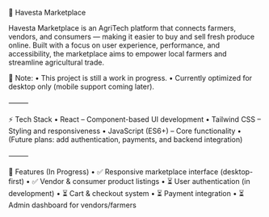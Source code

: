 🌱 Havesta Marketplace

Havesta Marketplace is an AgriTech platform that connects farmers, vendors, and consumers — making it easier to buy and sell fresh produce online. Built with a focus on user experience, performance, and accessibility, the marketplace aims to empower local farmers and streamline agricultural trade.

🚧 Note:
	•	This project is still a work in progress.
	•	Currently optimized for desktop only (mobile support coming later).

⸻

⚡ Tech Stack
	•	React – Component-based UI development
	•	Tailwind CSS – Styling and responsiveness
	•	JavaScript (ES6+) – Core functionality
	•	(Future plans: add authentication, payments, and backend integration)

⸻

📌 Features (In Progress)
	•	✅ Responsive marketplace interface (desktop-first)
	•	✅ Vendor & consumer product listings
	•	⏳ User authentication (in development)
	•	⏳ Cart & checkout system
	•	⏳ Payment integration
	•	⏳ Admin dashboard for vendors/farmers
